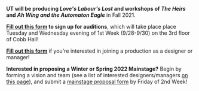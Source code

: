 **UT will be producing *Love's Labour's Lost* and workshops of *The Heirs* and *Ah Wing and the Automaton Eagle*** in Fall 2021. 

**[Fill out this form](http://bit.ly/UTFall21Auditions) to sign up for auditions**, which will take place place Tuesday and Wednesday evening of 1st Week (9/28-9/30) on the 3rd floor of Cobb Hall! 

**[Fill out this form](https://forms.gle/qRpMdFR1HDCxAdTi8)** if you're interested in joining a production as a designer or manager!

**Interested in proposing a Winter or Spring 2022 Mainstage?** Begin by forming a vision and team (see a list of interested designers/managers [on this page](https://docs.google.com/document/d/1-CPp6fKgUhwP6BdVOM4c6b-2FGZw49l3K-5_jnMQ5rk/edit)), and submit a [mainstage proposal form](https://docs.google.com/document/d/1k06ZjEp9GAP2top1OfQCRqptDcUIm6nB/edit) by Friday of 2nd Week!
